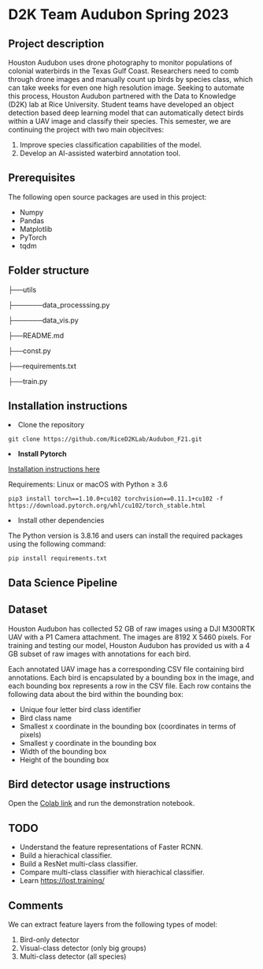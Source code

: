 # D2K Team Audubon Spring 2023

## Project description
Houston Audubon uses drone photography to monitor populations of colonial waterbirds in the Texas Gulf Coast. Researchers need to comb through drone images and manually count up birds by species class, which can take weeks for even one high resolution image. Seeking to automate this process, Houston Audubon partnered with the Data to Knowledge (D2K) lab at Rice University. Student teams have developed an object detection based deep learning model that can automatically detect birds within a UAV image and classify their species. This semester, we are continuing the project with two main objecitves:
  1. Improve species classification capabilities of the model.
  2. Develop an AI-assisted waterbird annotation tool.
  
## Prerequisites
The following open source packages are used in this project:
  - Numpy
  - Pandas
  - Matplotlib
  - PyTorch
  - tqdm

## Folder structure
 
  ├──utils
  
  ├──────data_processsing.py
  
  ├──────data_vis.py
  
  ├──README.md
  
  ├──const.py
  
  ├──requirements.txt
  
  ├──train.py

## Installation instructions
<li>Clone the repository</li>

  ```linux
  git clone https://github.com/RiceD2KLab/Audubon_F21.git
  ```
  <li><b>Install Pytorch</b></li>

  <a href="https://pytorch.org/get-started/locally/">Installation instructions here</a> <br>
  
  Requirements: Linux or macOS with Python ≥ 3.6
  
  ```linux
  pip3 install torch==1.10.0+cu102 torchvision==0.11.1+cu102 -f https://download.pytorch.org/whl/cu102/torch_stable.html
  ```
  <li>Install other dependencies</li>

  The Python version is 3.8.16 and users can install the required packages using the following command:
  
  ```linux
  pip install requirements.txt
  ```
  
## Data Science Pipeline

## Dataset
Houston Audubon has collected 52 GB of raw images using a DJI M300RTK UAV with a P1 Camera attachment. The images are 8192 X 5460 pixels. For training and testing our model, Houston Audubon has provided us with a 4 GB subset of raw images with annotations for each bird.

Each annotated UAV image has a corresponding CSV file containing bird annotations. Each bird is encapsulated by a bounding box in the image, and each bounding box represents a row in the CSV file. Each row contains the following data about the bird within the bounding box:

  - Unique four letter bird class identifier 
  - Bird class name 
  - Smallest x coordinate in the bounding box (coordinates in terms of pixels)
  - Smallest y coordinate in the bounding box
  - Width of the bounding box
  - Height of the bounding box

## Bird detector usage instructions
Open the [Colab link](https://colab.research.google.com/drive/1wU5k5jI9TlPWy3CzXb4gabZ__YB-Cp97?usp=sharing) and run the demonstration notebook.

## TODO
- Understand the feature representations of Faster RCNN.
- Build a hierachical classifier.
- Build a ResNet multi-class classifier.
- Compare multi-class classifier with hierachical classifier.
- Learn https://lost.training/


## Comments
We can extract feature layers from the following types of model:

1. Bird-only detector
2. Visual-class detector (only big groups)
3. Multi-class detector (all species)

